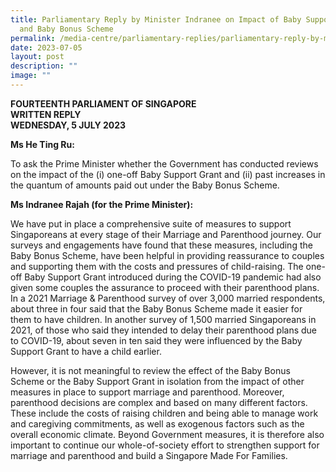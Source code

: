 ```yaml
---
title: Parliamentary Reply by Minister Indranee on Impact of Baby Support Grant
  and Baby Bonus Scheme
permalink: /media-centre/parliamentary-replies/parliamentary-reply-by-minister-indranee-on-impact-of-bsg-bbs/
date: 2023-07-05
layout: post
description: ""
image: ""
---
```

**FOURTEENTH PARLIAMENT OF SINGAPORE**  
**WRITTEN REPLY**  
**WEDNESDAY, 5 JULY 2023**

**Ms He Ting Ru:**
 
To ask the Prime Minister whether the Government has conducted reviews on the impact of the (i) one-off Baby Support Grant and (ii) past increases in the quantum of amounts paid out under the Baby Bonus Scheme.

**Ms Indranee Rajah (for the Prime Minister):**

We have put in place a comprehensive suite of measures to support Singaporeans at every stage of their Marriage and Parenthood journey. Our surveys and engagements have found that these measures, including the Baby Bonus Scheme, have been helpful in providing reassurance to couples and supporting them with the costs and pressures of child-raising. The one-off Baby Support Grant introduced during the COVID-19 pandemic had also given some couples the assurance to proceed with their parenthood plans. In a 2021 Marriage & Parenthood survey of over 3,000 married respondents, about three in four said that the Baby Bonus Scheme made it easier for them to have children. In another survey of 1,500 married Singaporeans in 2021, of those who said they intended to delay their parenthood plans due to COVID-19, about seven in ten said they were influenced by the Baby Support Grant to have a child earlier.

However, it is not meaningful to review the effect of the Baby Bonus Scheme or the Baby Support Grant in isolation from the impact of other measures in place to support marriage and parenthood. Moreover, parenthood decisions are complex and based on many different factors. These include the costs of raising children and being able to manage work and caregiving commitments, as well as exogenous factors such as the overall economic climate. Beyond Government measures, it is therefore also important to continue our whole-of-society effort to strengthen support for marriage and parenthood and build a Singapore Made For Families.